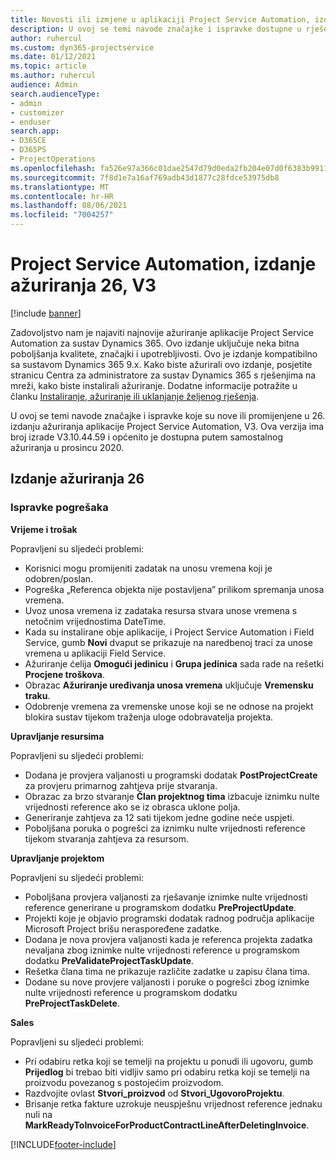 ```yaml
---
title: Novosti ili izmjene u aplikaciji Project Service Automation, izdanje ažuriranja 26, V3
description: U ovoj se temi navode značajke i ispravke dostupne u rješenju Project Service Automation, izdanje ažuriranja 26, V3.
author: ruhercul
ms.custom: dyn365-projectservice
ms.date: 01/12/2021
ms.topic: article
ms.author: ruhercul
audience: Admin
search.audienceType:
- admin
- customizer
- enduser
search.app:
- D365CE
- D365PS
- ProjectOperations
ms.openlocfilehash: fa526e97a366c01dae2547d79d0eda2fb204e07d0f6383b991165b9eecd836e9
ms.sourcegitcommit: 7f8d1e7a16af769adb43d1877c28fdce53975db8
ms.translationtype: MT
ms.contentlocale: hr-HR
ms.lasthandoff: 08/06/2021
ms.locfileid: "7004257"
---
```

# <a name="project-service-automation-update-release-26-v3"></a>Project Service Automation, izdanje ažuriranja 26, V3

[!include [banner](../includes/psa-now-project-operations.md)]

Zadovoljstvo nam je najaviti najnovije ažuriranje aplikacije Project Service Automation za sustav Dynamics 365. Ovo izdanje uključuje neka bitna poboljšanja kvalitete, značajki i upotrebljivosti. Ovo je izdanje kompatibilno sa sustavom Dynamics 365 9.x. Kako biste ažurirali ovo izdanje, posjetite stranicu Centra za administratore za sustav Dynamics 365 s rješenjima na mreži, kako biste instalirali ažuriranje. Dodatne informacije potražite u članku [Instaliranje, ažuriranje ili uklanjanje željenog rješenja](/power-platform/admin/install-remove-preferred-solution).

U ovoj se temi navode značajke i ispravke koje su nove ili promijenjene u 26. izdanju ažuriranja aplikacije Project Service Automation, V3. Ova verzija ima broj izrade V3.10.44.59 i općenito je dostupna putem samostalnog ažuriranja u prosincu 2020.

## <a name="update-release-26"></a>Izdanje ažuriranja 26

### <a name="bug-fixes"></a>Ispravke pogrešaka

**Vrijeme i trošak**

Popravljeni su sljedeći problemi:

- Korisnici mogu promijeniti zadatak na unosu vremena koji je odobren/poslan.
- Pogreška „Referenca objekta nije postavljena” prilikom spremanja unosa vremena.
- Uvoz unosa vremena iz zadataka resursa stvara unose vremena s netočnim vrijednostima DateTime.
- Kada su instalirane obje aplikacije, i Project Service Automation i Field Service, gumb **Novi** dvaput se prikazuje na naredbenoj traci za unose vremena u aplikaciji Field Service.
- Ažuriranje ćelija **Omogući jedinicu** i **Grupa jedinica** sada rade na rešetki **Procjene troškova**.
- Obrazac **Ažuriranje uređivanja unosa vremena** uključuje **Vremensku traku**.
- Odobrenje vremena za vremenske unose koji se ne odnose na projekt blokira sustav tijekom traženja uloge odobravatelja projekta.

**Upravljanje resursima**

Popravljeni su sljedeći problemi:

- Dodana je provjera valjanosti u programski dodatak **PostProjectCreate** za provjeru primarnog zahtjeva prije stvaranja.
- Obrazac za brzo stvaranje **Član projektnog tima** izbacuje iznimku nulte vrijednosti reference ako se iz obrasca uklone polja.
- Generiranje zahtjeva za 12 sati tijekom jedne godine neće uspjeti.
- Poboljšana poruka o pogrešci za iznimku nulte vrijednosti reference tijekom stvaranja zahtjeva za resursom.

**Upravljanje projektom**

Popravljeni su sljedeći problemi:

- Poboljšana provjera valjanosti za rješavanje iznimke nulte vrijednosti reference generirane u programskom dodatku **PreProjectUpdate**.
- Projekti koje je objavio programski dodatak radnog područja aplikacije Microsoft Project brišu neraspoređene zadatke.
- Dodana je nova provjera valjanosti kada je referenca projekta zadatka nevaljana zbog iznimke nulte vrijednosti reference u programskom dodatku **PreValidateProjectTaskUpdate**.
- Rešetka člana tima ne prikazuje različite zadatke u zapisu člana tima.
- Dodane su nove provjere valjanosti i poruke o pogrešci zbog iznimke nulte vrijednosti reference u programskom dodatku **PreProjectTaskDelete**.

**Sales**

Popravljeni su sljedeći problemi:

- Pri odabiru retka koji se temelji na projektu u ponudi ili ugovoru, gumb **Prijedlog** bi trebao biti vidljiv samo pri odabiru retka koji se temelji na proizvodu povezanog s postojećim proizvodom.
- Razdvojite ovlast **Stvori_proizvod** od **Stvori_UgovoroProjektu**.
- Brisanje retka fakture uzrokuje neuspješnu vrijednost reference jednaku nuli na **MarkReadyToInvoiceForProductContractLineAfterDeletingInvoice**.


[!INCLUDE[footer-include](../includes/footer-banner.md)]
